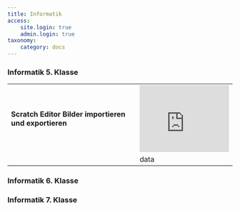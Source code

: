 ```yaml
---
title: Informatik
access:
    site.login: true
    admin.login: true
taxonomy:
    category: docs
---
```


### Informatik 5. Klasse
|  |  |
| ------ | ------ |
| **Scratch Editor Bilder importieren und exportieren**  | <iframe width="200" src="https://www.youtube.com/embed/HLNveHrQtDA" frameborder="0" allow="accelerometer; autoplay; encrypted-media; gyroscope; picture-in-picture" allowfullscreen></iframe> |
|  | data |
### Informatik 6. Klasse

### Informatik 7. Klasse

